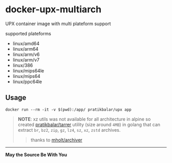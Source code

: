 # docker-upx-multiarch

UPX container image with multi plateform support

supported plateforms

- linux/amd64
- linux/arm64
- linux/arm/v6
- linux/arm/v7
- linux/386
- linux/mips64le
- linux/mips64
- linux/ppc64le

## Usage

```docker run --rm -it -v $(pwd):/app/ pratikbalar/upx app```


> **NOTE**: xz utils was not available for all architecture in alpine so created [pratikbalar/tarrer](https://github.com/pratikbalar/tarrer) utility (size around `4MB`) in golang that can extract `br`, `bz2`, `zip`, `gz`, `lz4`, `sz`, `xz`, `zstd` archives.
> > thanks to [mholt/archiver](https://github.com/mholt/archiver)

---

**May the Source Be With You**
